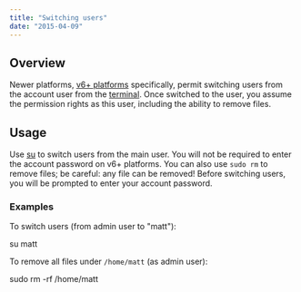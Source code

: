 ```yaml
---
title: "Switching users"
date: "2015-04-09"
---
```


## Overview

Newer platforms, [v6+ platforms](https://kb.apnscp.com/platform/determining-platform-version/) specifically, permit switching users from the account user from the [terminal](https://kb.apnscp.com/terminal/accessing-terminal/). Once switched to the user, you assume the permission rights as this user, including the ability to remove files.

## Usage

Use [su](http://apnscp.com/linux-man/man1/su.1.html) to switch users from the main user. You will not be required to enter the account password on v6+ platforms. You can also use `sudo rm` to remove files; be careful: any file can be removed! Before switching users, you will be prompted to enter your account password.

### Examples

To switch users (from admin user to "matt"):

su matt

To remove all files under `/home/matt` (as admin user):

sudo rm -rf /home/matt
